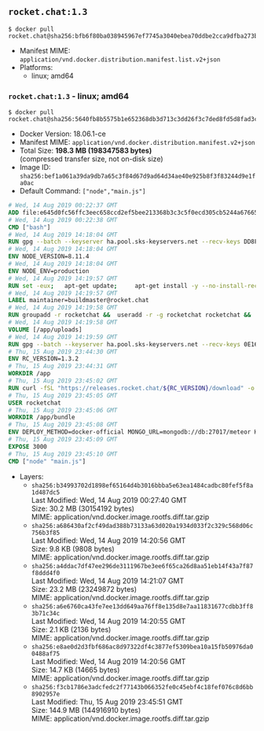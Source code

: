 ## `rocket.chat:1.3`

```console
$ docker pull rocket.chat@sha256:bfb6f80ba038945967ef7745a3040ebea70ddbe2cca9dfba273be0211016b5af
```

-	Manifest MIME: `application/vnd.docker.distribution.manifest.list.v2+json`
-	Platforms:
	-	linux; amd64

### `rocket.chat:1.3` - linux; amd64

```console
$ docker pull rocket.chat@sha256:5640fb8b5575b1e652368db3d713c3dd26f3c7ded8fd5d8fad3c93c4eba7c3cd
```

-	Docker Version: 18.06.1-ce
-	Manifest MIME: `application/vnd.docker.distribution.manifest.v2+json`
-	Total Size: **198.3 MB (198347583 bytes)**  
	(compressed transfer size, not on-disk size)
-	Image ID: `sha256:bef1a061a39da9db7a65c3f84d67d9ad64d34ae40e925b8f3f83244d9e1fa0ac`
-	Default Command: `["node","main.js"]`

```dockerfile
# Wed, 14 Aug 2019 00:22:37 GMT
ADD file:e645d0fc56ffc3eec658ccd2ef5bee213368b3c3c5f0ecd305cb5244a6766528 in / 
# Wed, 14 Aug 2019 00:22:38 GMT
CMD ["bash"]
# Wed, 14 Aug 2019 14:18:04 GMT
RUN gpg --batch --keyserver ha.pool.sks-keyservers.net --recv-keys DD8F2338BAE7501E3DD5AC78C273792F7D83545D
# Wed, 14 Aug 2019 14:18:04 GMT
ENV NODE_VERSION=8.11.4
# Wed, 14 Aug 2019 14:18:04 GMT
ENV NODE_ENV=production
# Wed, 14 Aug 2019 14:19:57 GMT
RUN set -eux; 	apt-get update; 	apt-get install -y --no-install-recommends ca-certificates curl; 	rm -rf /var/lib/apt/lists/*; 	curl -fsSLO --compressed "https://nodejs.org/dist/v$NODE_VERSION/node-v$NODE_VERSION-linux-x64.tar.gz"; 	curl -fsSLO --compressed "https://nodejs.org/dist/v$NODE_VERSION/SHASUMS256.txt.asc"; 	gpg --batch --decrypt --output SHASUMS256.txt SHASUMS256.txt.asc; 	grep " node-v$NODE_VERSION-linux-x64.tar.gz\$" SHASUMS256.txt | sha256sum -c -; 	tar -xf "node-v$NODE_VERSION-linux-x64.tar.gz" -C /usr/local --strip-components=1 --no-same-owner; 	rm "node-v$NODE_VERSION-linux-x64.tar.gz" SHASUMS256.txt.asc SHASUMS256.txt; 	npm cache clear --force
# Wed, 14 Aug 2019 14:19:57 GMT
LABEL maintainer=buildmaster@rocket.chat
# Wed, 14 Aug 2019 14:19:58 GMT
RUN groupadd -r rocketchat &&  useradd -r -g rocketchat rocketchat &&  mkdir -p /app/uploads &&  chown rocketchat.rocketchat /app/uploads
# Wed, 14 Aug 2019 14:19:58 GMT
VOLUME [/app/uploads]
# Wed, 14 Aug 2019 14:19:59 GMT
RUN gpg --batch --keyserver ha.pool.sks-keyservers.net --recv-keys 0E163286C20D07B9787EBE9FD7F9D0414FD08104
# Thu, 15 Aug 2019 23:44:30 GMT
ENV RC_VERSION=1.3.2
# Thu, 15 Aug 2019 23:44:31 GMT
WORKDIR /app
# Thu, 15 Aug 2019 23:45:02 GMT
RUN curl -fSL "https://releases.rocket.chat/${RC_VERSION}/download" -o rocket.chat.tgz &&  curl -fSL "https://releases.rocket.chat/${RC_VERSION}/asc" -o rocket.chat.tgz.asc &&  gpg --batch --verify rocket.chat.tgz.asc rocket.chat.tgz &&  tar zxvf rocket.chat.tgz &&  rm rocket.chat.tgz rocket.chat.tgz.asc &&  cd bundle/programs/server &&  npm install &&  npm cache clear --force &&  chown -R rocketchat:rocketchat /app
# Thu, 15 Aug 2019 23:45:05 GMT
USER rocketchat
# Thu, 15 Aug 2019 23:45:06 GMT
WORKDIR /app/bundle
# Thu, 15 Aug 2019 23:45:08 GMT
ENV DEPLOY_METHOD=docker-official MONGO_URL=mongodb://db:27017/meteor HOME=/tmp PORT=3000 ROOT_URL=http://localhost:3000 Accounts_AvatarStorePath=/app/uploads
# Thu, 15 Aug 2019 23:45:09 GMT
EXPOSE 3000
# Thu, 15 Aug 2019 23:45:10 GMT
CMD ["node" "main.js"]
```

-	Layers:
	-	`sha256:b34993702d1898ef65164d4b3016bbba5e63ea1484cadbc80fef5f8a1d487dc5`  
		Last Modified: Wed, 14 Aug 2019 00:27:40 GMT  
		Size: 30.2 MB (30154192 bytes)  
		MIME: application/vnd.docker.image.rootfs.diff.tar.gzip
	-	`sha256:a686430af2cf49dad388b73133a63d020a1934d033f2c329c568d06c756b3f85`  
		Last Modified: Wed, 14 Aug 2019 14:20:56 GMT  
		Size: 9.8 KB (9808 bytes)  
		MIME: application/vnd.docker.image.rootfs.diff.tar.gzip
	-	`sha256:a4ddac7df47ee296de3111967be3ee6f65ca26d8aa51eb14f43a7f87f8ddd4f0`  
		Last Modified: Wed, 14 Aug 2019 14:21:07 GMT  
		Size: 23.2 MB (23249872 bytes)  
		MIME: application/vnd.docker.image.rootfs.diff.tar.gzip
	-	`sha256:a6e6760ca43fe7ee13dd649aa76ff8e135d8e7aa11831677cdbb3ff83b71c34c`  
		Last Modified: Wed, 14 Aug 2019 14:20:55 GMT  
		Size: 2.1 KB (2136 bytes)  
		MIME: application/vnd.docker.image.rootfs.diff.tar.gzip
	-	`sha256:e8ae0d2d3fbf686ac8d97322df4c3877ef5309bea10a15fb50976da00488af75`  
		Last Modified: Wed, 14 Aug 2019 14:20:56 GMT  
		Size: 14.7 KB (14665 bytes)  
		MIME: application/vnd.docker.image.rootfs.diff.tar.gzip
	-	`sha256:f3cb1786e3adcfedc2f77143b066352fe0c45ebf4c18fef076c8d6bb8902957e`  
		Last Modified: Thu, 15 Aug 2019 23:45:51 GMT  
		Size: 144.9 MB (144916910 bytes)  
		MIME: application/vnd.docker.image.rootfs.diff.tar.gzip
